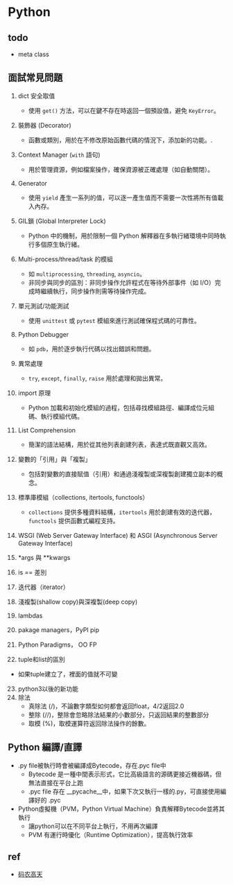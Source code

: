 
# Python

## todo
* meta class

## 面試常見問題
1. dict 安全取值
   - 使用 `get()` 方法，可以在鍵不存在時返回一個預設值，避免 `KeyError`。

2. 裝飾器 (Decorator)
   - 函數或類別，用於在不修改原始函數代碼的情況下，添加新的功能。.

3. Context Manager (`with` 語句)
   - 用於管理資源，例如檔案操作，確保資源被正確處理（如自動關閉）。

4. Generator
   - 使用 `yield` 產生一系列的值，可以逐一產生值而不需要一次性將所有值載入內存。

5. GIL鎖 (Global Interpreter Lock)
   - Python 中的機制，用於限制一個 Python 解釋器在多執行緒環境中同時執行多個原生執行緒。

6. Multi-process/thread/task 的模組
   - 如 `multiprocessing`, `threading`, `asyncio`。
   - 非同步與同步的區別：非同步操作允許程式在等待外部事件（如 I/O）完成時繼續執行，同步操作則需等待操作完成。

7. 單元測試/功能測試
   - 使用 `unittest` 或 `pytest` 模組來進行測試確保程式碼的可靠性。

8. Python Debugger
   - 如 `pdb`，用於逐步執行代碼以找出錯誤和問題。

9. 異常處理
   - `try`, `except`, `finally`, `raise` 用於處理和拋出異常。

10. import 原理
    - Python 加載和初始化模組的過程，包括尋找模組路徑、編譯成位元組碼、執行模組代碼。

11. List Comprehension
    - 簡潔的語法結構，用於從其他列表創建列表，表達式既直觀又高效。

12. 變數的「引用」與「複製」
    - 包括對變數的直接賦值（引用）和通過淺複製或深複製創建獨立副本的概念。

13. 標準庫模組（collections, itertools, functools）
    - `collections` 提供多種資料結構，`itertools` 用於創建有效的迭代器，`functools` 提供函數式編程支持。

14. WSGI (Web Server Gateway Interface) 和 ASGI (Asynchronous Server Gateway Interface)
15. *args 與 **kwargs
16. is == 差別
17. 迭代器（iterator）
18. 淺複製(shallow copy)與深複製(deep copy)
19. lambdas
20. pakage managers，PyPI pip
21. Python Paradigms， OO FP
22. tuple和list的區別
   - 如果tuple建立了，裡面的值就不可變
23. python3以後的新功能
24. 除法
    - 真除法 (/)，不論數字類型如何都會返回float，4/2返回2.0
    - 整除 (//)，整除會忽略除法結果的小數部分，只返回結果的整數部分
    - 取模 (%)，取模運算符返回除法操作的餘數。


## Python 編譯/直譯
* .py file被執行時會被編譯成Bytecode，存在.pyc file中
  * Bytecode 是一種中間表示形式，它比高級語言的源碼更接近機器碼，但無法直接在平台上跑
  * .pyc file 存在 __pycache__中，如果下次又執行一樣的.py，可直接使用編譯好的 .pyc
* Python虛擬機（PVM，Python Virtual Machine）負責解釋Bytecode並將其執行
  * 讓python可以在不同平台上執行，不用再次編譯
  * PVM 有運行時優化（Runtime Optimization），提高執行效率
## ref
* [码农高天](https://www.youtube.com/@minkoder)